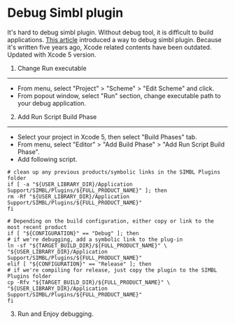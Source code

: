 Debug Simbl plugin
=========

It's hard to debug simbl plugin. Without debug tool, it is difficult to build applications. 
[This article](http://d.hatena.ne.jp/griffin-stewie/20090802/p1) introduced a way to debug simbl plugin.
Because it's written five years ago, Xcode related contents have been outdated. 
Updated with Xcode 5 version.


1. Change Run executable
-------
* From menu, select "Project" > "Scheme" > "Edit Scheme" and click.
* From popout window, select "Run" section, change executable path to your debug application.


2. Add Run Script Build Phase
-------
* Select your project in Xcode 5, then select "Build Phases" tab.
* From menu, select "Editor" > "Add Build Phase" > "Add Run Script Build Phase".
* Add following script.

```
# clean up any previous products/symbolic links in the SIMBL Plugins folder
if [ -a "${USER_LIBRARY_DIR}/Application Support/SIMBL/Plugins/${FULL_PRODUCT_NAME}" ]; then
rm -Rf "${USER_LIBRARY_DIR}/Application Support/SIMBL/Plugins/${FULL_PRODUCT_NAME}"
fi

# Depending on the build configuration, either copy or link to the most recent product
if [ "${CONFIGURATION}" == "Debug" ]; then
# if we're debugging, add a symbolic link to the plug-in
ln -sf "${TARGET_BUILD_DIR}/${FULL_PRODUCT_NAME}" \
"${USER_LIBRARY_DIR}/Application Support/SIMBL/Plugins/${FULL_PRODUCT_NAME}"
elif [ "${CONFIGURATION}" == "Release" ]; then
# if we're compiling for release, just copy the plugin to the SIMBL Plugins folder
cp -Rfv "${TARGET_BUILD_DIR}/${FULL_PRODUCT_NAME}" \
"${USER_LIBRARY_DIR}/Application Support/SIMBL/Plugins/${FULL_PRODUCT_NAME}"
fi
```

3. Run and Enjoy debugging. 




